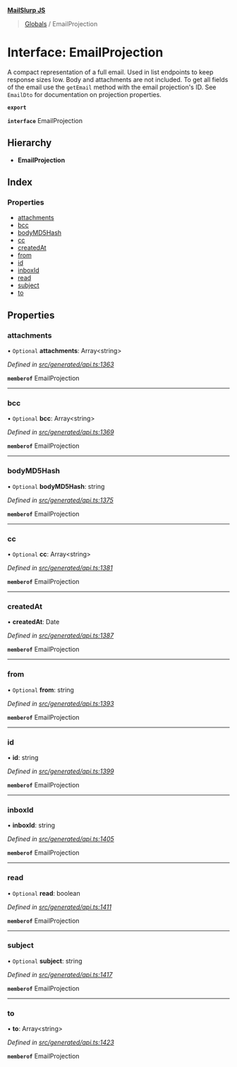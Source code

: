 **[MailSlurp JS](../README.md)**

> [Globals](../README.md) / EmailProjection

# Interface: EmailProjection

A compact representation of a full email. Used in list endpoints to keep response sizes low. Body and attachments are not included. To get all fields of the email use the `getEmail` method with the email projection's ID. See `EmailDto` for documentation on projection properties.

**`export`** 

**`interface`** EmailProjection

## Hierarchy

* **EmailProjection**

## Index

### Properties

* [attachments](emailprojection.md#attachments)
* [bcc](emailprojection.md#bcc)
* [bodyMD5Hash](emailprojection.md#bodymd5hash)
* [cc](emailprojection.md#cc)
* [createdAt](emailprojection.md#createdat)
* [from](emailprojection.md#from)
* [id](emailprojection.md#id)
* [inboxId](emailprojection.md#inboxid)
* [read](emailprojection.md#read)
* [subject](emailprojection.md#subject)
* [to](emailprojection.md#to)

## Properties

### attachments

• `Optional` **attachments**: Array\<string>

*Defined in [src/generated/api.ts:1363](https://github.com/mailslurp/mailslurp-client/blob/c889afa/src/generated/api.ts#L1363)*

**`memberof`** EmailProjection

___

### bcc

• `Optional` **bcc**: Array\<string>

*Defined in [src/generated/api.ts:1369](https://github.com/mailslurp/mailslurp-client/blob/c889afa/src/generated/api.ts#L1369)*

**`memberof`** EmailProjection

___

### bodyMD5Hash

• `Optional` **bodyMD5Hash**: string

*Defined in [src/generated/api.ts:1375](https://github.com/mailslurp/mailslurp-client/blob/c889afa/src/generated/api.ts#L1375)*

**`memberof`** EmailProjection

___

### cc

• `Optional` **cc**: Array\<string>

*Defined in [src/generated/api.ts:1381](https://github.com/mailslurp/mailslurp-client/blob/c889afa/src/generated/api.ts#L1381)*

**`memberof`** EmailProjection

___

### createdAt

•  **createdAt**: Date

*Defined in [src/generated/api.ts:1387](https://github.com/mailslurp/mailslurp-client/blob/c889afa/src/generated/api.ts#L1387)*

**`memberof`** EmailProjection

___

### from

• `Optional` **from**: string

*Defined in [src/generated/api.ts:1393](https://github.com/mailslurp/mailslurp-client/blob/c889afa/src/generated/api.ts#L1393)*

**`memberof`** EmailProjection

___

### id

•  **id**: string

*Defined in [src/generated/api.ts:1399](https://github.com/mailslurp/mailslurp-client/blob/c889afa/src/generated/api.ts#L1399)*

**`memberof`** EmailProjection

___

### inboxId

•  **inboxId**: string

*Defined in [src/generated/api.ts:1405](https://github.com/mailslurp/mailslurp-client/blob/c889afa/src/generated/api.ts#L1405)*

**`memberof`** EmailProjection

___

### read

• `Optional` **read**: boolean

*Defined in [src/generated/api.ts:1411](https://github.com/mailslurp/mailslurp-client/blob/c889afa/src/generated/api.ts#L1411)*

**`memberof`** EmailProjection

___

### subject

• `Optional` **subject**: string

*Defined in [src/generated/api.ts:1417](https://github.com/mailslurp/mailslurp-client/blob/c889afa/src/generated/api.ts#L1417)*

**`memberof`** EmailProjection

___

### to

•  **to**: Array\<string>

*Defined in [src/generated/api.ts:1423](https://github.com/mailslurp/mailslurp-client/blob/c889afa/src/generated/api.ts#L1423)*

**`memberof`** EmailProjection
